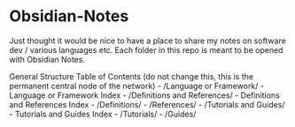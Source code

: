 # Obsidian-Notes
Just thought it would be nice to have a place to share my notes on software dev / various languages etc.
Each folder in this repo is meant to be opened with Obsidian Notes. 

General Structure
Table of Contents (do not change this, this is the permanent central node of the network)
	- /Language or Framework/
		- Language or Framework Index
		- /Definitions and References/
			- Definitions and References Index
			- /Definitions/
			- /References/
		- /Tutorials and Guides/
			- Tutorials and Guides Index
			- /Tutorials/
			- /Guides/ 

